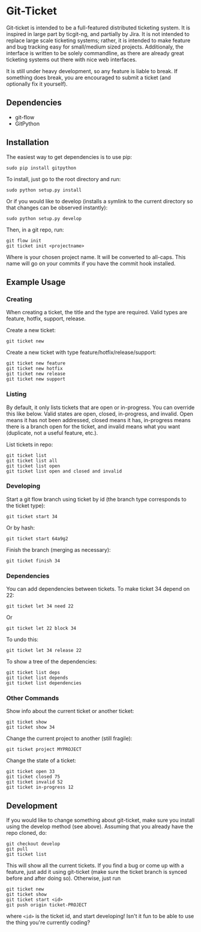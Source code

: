 Git-Ticket
==========

Git-ticket is intended to be a full-featured distributed ticketing system. It is
inspired in large part by ticgit-ng, and partially by Jira. It is not intended
to replace large scale ticketing systems; rather, it is intended to make feature
and bug tracking easy for small/medium sized projects. Additionaly, the
interface is written to be solely commandline, as there are already great
ticketing systems out there with nice web interfaces.

It is still under heavy development, so any feature is liable to break. If
something does break, you are encouraged to submit a ticket (and optionally fix
it yourself).

Dependencies
------------
 - git-flow
 - GitPython

Installation
------------

The easiest way to get dependencies is to use pip:

	sudo pip install gitpython

To install, just go to the root directory and run:

	sudo python setup.py install

Or if you would like to develop (installs a symlink to the current directory so
that changes can be observed instantly):

	sudo python setup.py develop

Then, in a git repo, run:

	git flow init
	git ticket init <projectname>

Where <projectname> is your chosen project name. It will be converted to
all-caps. This name will go on your commits if you have the commit hook
installed.

Example Usage
-------------

### Creating

When creating a ticket, the title and the type are required. Valid types are
feature, hotfix, support, release.

Create a new ticket:

	git ticket new

Create a new ticket with type feature/hotfix/release/support:

	git ticket new feature
	git ticket new hotfix
	git ticket new release
	git ticket new support

### Listing
By default, it only lists tickets that are open or in-progress. You can override
this like below. Valid states are open, closed, in-progress, and invalid. Open
means it has not been addressed, closed means it has, in-progress means there is
a branch open for the ticket, and invalid means what you want (duplicate, not a
useful feature, etc.).

List tickets in repo:

	git ticket list
	git ticket list all
	git ticket list open
	git ticket list open and closed and invalid


### Developing
Start a git flow branch using ticket by id (the branch type corresponds to the
ticket type):

	git ticket start 34

Or by hash:

	git ticket start 64a9g2

Finish the branch (merging as necessary):

	git ticket finish 34

### Dependencies
You can add dependencies between tickets. To make ticket 34 depend on 22:

	git ticket let 34 need 22

Or

	git ticket let 22 block 34

To undo this:

	git ticket let 34 release 22

To show a tree of the dependencies:

	git ticket list deps
	git ticket list depends
	git ticket list dependencies

### Other Commands

Show info about the current ticket or another ticket:

	git ticket show
	git ticket show 34

Change the current project to another (still fragile):

	git ticket project MYPROJECT

Change the state of a ticket:

	git ticket open 33
	git ticket closed 75
	git ticket invalid 52
	git ticket in-progress 12

Development
-----------

If you would like to change something about git-ticket, make sure you install
using the develop method (see above). Assuming that you already have the repo
cloned, do:

	git checkout develop
	git pull
	git ticket list

This will show all the current tickets. If you find a bug or come up with a
feature, just add it using git-ticket (make sure the ticket branch is synced
before and after doing so). Otherwise, just run

	git ticket new
	git ticket show
	git ticket start <id>
	git push origin ticket-PROJECT

where `<id>` is the ticket id, and start developing! Isn't it fun to be able to
use the thing you're currently coding?
